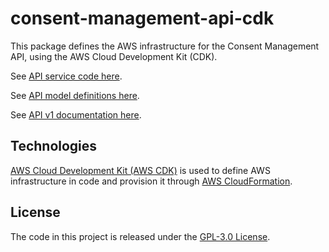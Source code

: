 # consent-management-api-cdk
This package defines the AWS infrastructure for the Consent Management API, using the AWS Cloud Development Kit (CDK).

See [API service code here](https://github.com/msayson/consent-management-api).

See [API model definitions here](https://github.com/msayson/consent-management-api-models/).

See [API v1 documentation here](https://www.marksayson.com/consent-management-api-models/v1/docs.html).

## Technologies
[AWS Cloud Development Kit (AWS CDK)](https://docs.aws.amazon.com/cdk/) is used to define AWS infrastructure in code and provision it through [AWS CloudFormation](https://aws.amazon.com/cloudformation/).

## License
The code in this project is released under the [GPL-3.0 License](LICENSE).
